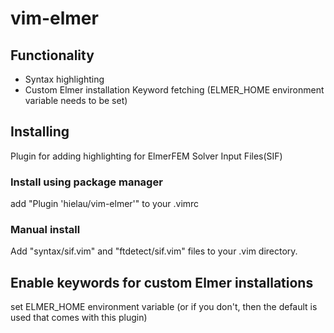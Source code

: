 # vim-elmer
## Functionality
* Syntax highlighting
* Custom Elmer installation Keyword fetching (ELMER_HOME environment variable needs to be set)

## Installing
Plugin for adding highlighting for ElmerFEM Solver Input Files(SIF)

### Install using package manager

add "Plugin 'hielau/vim-elmer'" to your .vimrc

### Manual install

Add "syntax/sif.vim" and "ftdetect/sif.vim" files to your .vim directory.

## Enable keywords for custom Elmer installations
set ELMER_HOME environment variable (or if you don't, then the default is used that comes with this plugin)




